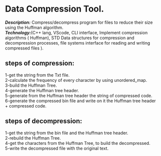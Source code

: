 
# Data Compression Tool.
***Description:*** Compress/decompress program for files to reduce their size using the Huffman algorithm. <br>
***Technology:***(C++ lang, VScode,  CLI interface,  Implement compression algorithms ( Huffman), STD Data structures for compression and decompression processes, file systems interface for reading and writing compressed files ).<br>
## steps of compression:
1-get the string from the Txt file.<br>
2-calculate the frequency of every character by using unordered_map.<br> 
3-build the Huffman Tree.<br>
4-generate the Huffman tree header.<br>
5-generate from the Huffman tree header the string of compressed code.<br>
6-generate the compressed bin file and write on it the Huffman tree header + compressed code.<br>
## steps of decompression:
1-get the string from the bin file and the Huffman tree header.<br>
2-rebuild the Huffman Tree.<br>
4-get the characters from the Huffman Tree, to build the decompressed.<br>
5-write the decompressed file with the original text.<br>

